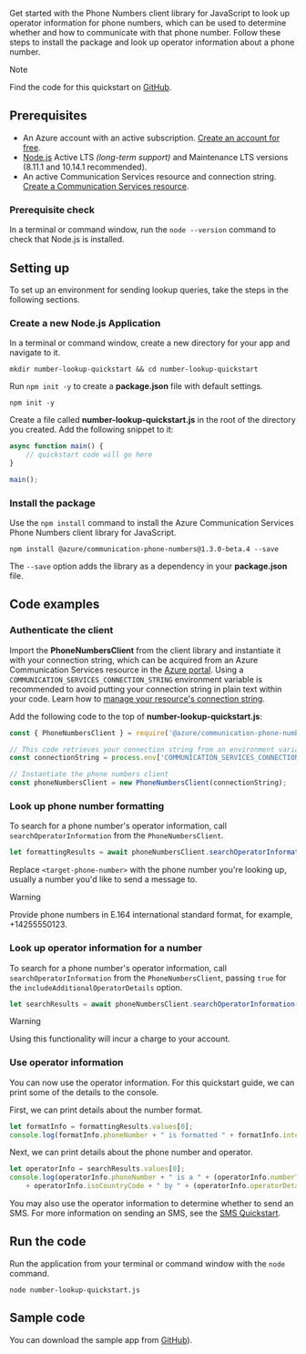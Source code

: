 Get started with the Phone Numbers client library for JavaScript to look up operator information for phone numbers, which can be used to determine whether and how to communicate with that phone number. Follow these steps to install the package and look up operator information about a phone number.

> [!NOTE]
> Find the code for this quickstart on [GitHub](https://github.com/Azure-Samples/communication-services-javascript-quickstarts/tree/main/lookup-phone-number).

## Prerequisites

- An Azure account with an active subscription. [Create an account for free](https://azure.microsoft.com/free/?WT.mc_id=A261C142F).
- [Node.js](https://nodejs.org/) Active LTS _(long-term support)_ and Maintenance LTS versions (8.11.1 and 10.14.1 recommended).
- An active Communication Services resource and connection string. [Create a Communication Services resource](../../create-communication-resource.md).

### Prerequisite check

In a terminal or command window, run the `node --version` command to check that Node.js is installed.

## Setting up

To set up an environment for sending lookup queries, take the steps in the following sections.

### Create a new Node.js Application

In a terminal or command window, create a new directory for your app and navigate to it.

```console
mkdir number-lookup-quickstart && cd number-lookup-quickstart
```

Run `npm init -y` to create a **package.json** file with default settings.

```console
npm init -y
```

Create a file called **number-lookup-quickstart.js** in the root of the directory you created. Add the following snippet to it:

```javascript
async function main() {
    // quickstart code will go here
}

main();
```

### Install the package

Use the `npm install` command to install the Azure Communication Services Phone Numbers client library for JavaScript.

```console
npm install @azure/communication-phone-numbers@1.3.0-beta.4 --save
```

The `--save` option adds the library as a dependency in your **package.json** file.

## Code examples

### Authenticate the client

Import the **PhoneNumbersClient** from the client library and instantiate it with your connection string, which can be acquired from an Azure Communication Services resource in the [Azure portal](https://portal.azure.com). Using a `COMMUNICATION_SERVICES_CONNECTION_STRING` environment variable is recommended to avoid putting your connection string in plain text within your code. Learn how to [manage your resource's connection string](../../create-communication-resource.md#store-your-connection-string).

Add the following code to the top of **number-lookup-quickstart.js**:

```javascript
const { PhoneNumbersClient } = require('@azure/communication-phone-numbers');

// This code retrieves your connection string from an environment variable
const connectionString = process.env['COMMUNICATION_SERVICES_CONNECTION_STRING'];

// Instantiate the phone numbers client
const phoneNumbersClient = new PhoneNumbersClient(connectionString);
```

### Look up phone number formatting

To search for a phone number's operator information, call `searchOperatorInformation` from the `PhoneNumbersClient`.

```javascript
let formattingResults = await phoneNumbersClient.searchOperatorInformation([ "<target-phone-number>" ]);
```

Replace `<target-phone-number>` with the phone number you're looking up, usually a number you'd like to send a message to.

> [!WARNING]
> Provide phone numbers in E.164 international standard format, for example, +14255550123.

### Look up operator information for a number

To search for a phone number's operator information, call `searchOperatorInformation` from the `PhoneNumbersClient`, passing `true` for the `includeAdditionalOperatorDetails` option.

```javascript
let searchResults = await phoneNumbersClient.searchOperatorInformation([ "<target-phone-number>" ], { "includeAdditionalOperatorDetails": true });
```

> [!WARNING]
> Using this functionality will incur a charge to your account.

### Use operator information

You can now use the operator information. For this quickstart guide, we can print some of the details to the console.

First, we can print details about the number format.

```javascript
let formatInfo = formattingResults.values[0];
console.log(formatInfo.phoneNumber + " is formatted " + formatInfo.internationalFormat + " internationally, and " + formatInfo.nationalFormat + " nationally");
```

Next, we can print details about the phone number and operator.

```javascript
let operatorInfo = searchResults.values[0];
console.log(operatorInfo.phoneNumber + " is a " + (operatorInfo.numberType ? operatorInfo.numberType : "unknown") + " number, operated in "
    + operatorInfo.isoCountryCode + " by " + (operatorInfo.operatorDetails.name ? operatorInfo.operatorDetails.name : "an unknown operator"));
```

You may also use the operator information to determine whether to send an SMS. For more information on sending an SMS, see the [SMS Quickstart](../../sms/send.md).

## Run the code

Run the application from your terminal or command window with the `node` command.

```console
node number-lookup-quickstart.js
```

## Sample code

You can download the sample app from [GitHub](https://github.com/Azure-Samples/communication-services-javascript-quickstarts/tree/main/lookup-phone-number)).
